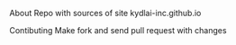 About
Repo with sources of site kydlai-inc.github.io

Contibuting
Make fork and send pull request with changes
